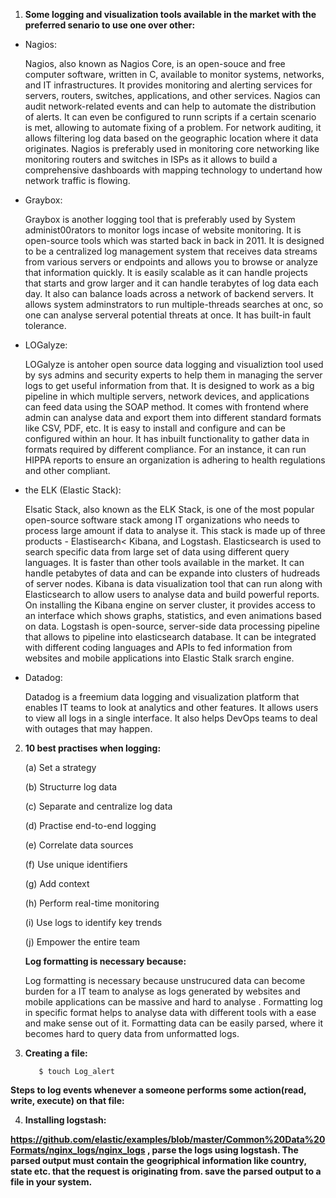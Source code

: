 1. **Some logging and visualization tools available in the market with the preferred senario to use one over other:**
 
 - Nagios:
 
    Nagios, also known as Nagios Core, is an open-souce and free computer software, written in C, available to monitor systems, networks, and IT infrastructures. It provides    monitoring and alerting services for servers, routers, switches, applications, and other services. Nagios can audit network-related events and can help to automate the distribution of alerts. It can even be configured to runn scripts if a certain scenario is met, allowing to automate fixing of a problem. For network auditing, it allows filtering log data based on the geographic location where it data originates. Nagios is preferably used in monitoring core networking like monitoring routers and switches in ISPs as it allows to build a comprehensive dashboards with mapping technology to undertand how network traffic is flowing.
    
 - Graybox:
    
    Graybox is another logging tool that is preferably used by System administ00rators to monitor logs incase of website monitoring. It is open-source tools which was started back in back in 2011.  It is designed to be a centralized log management system that receives data streams from various servers or endpoints and allows you to browse or analyze that information quickly. It is easily scalable as it can handle projects that starts and grow larger and it can handle terabytes of log data each day. It also can balance loads across a network of backend servers. It allows system adminstrators to run multiple-threads searches at onc, so one can analyse serveral potential threats at once. It has built-in fault tolerance.
    
 - LOGalyze:
    
    LOGalyze is antoher open source data logging and visualiztion tool used by sys admins and security experts to help them in managing the server logs to get useful information from that. It is designed to work as a big pipeline in which multiple servers, network devices, and applications can feed data using the SOAP method. It comes with frontend where admin can analyse data and export them into different standard formats like CSV, PDF, etc. It is easy to install and configure and can be configured within an hour. It has inbuilt functionality to gather data in formats required by different compliance. For an instance, it can run HIPPA reports to ensure an organization is adhering to health regulations and other compliant.
    
 - the ELK (Elastic Stack):
 
    Elsatic Stack, also known as the ELK Stack, is one of the most popular open-source software stack among IT organizations who needs to process large amount if data to analyse it. This stack is made up of three products - Elastisearch< Kibana, and Logstash. Elasticsearch is used to search specific data from large set of data using different query languages. It is faster than other tools available in the market. It can handle petabytes of data and can be expande into clusters of hudreads of server nodes. Kibana is data visualization tool that can run along with Elasticsearch to allow users to analyse data and build powerful reports. On installing the Kibana engine on server cluster, it provides access to an interface which shows graphs, statistics, and even animations based on data. Logstash is open-source, server-side data processing pipeline that allows to pipeline into elasticsearch database. It can be integrated with different coding languages and APIs to fed information from websites and mobile applications into Elastic Stalk srarch engine.
    
 - Datadog:
    
    Datadog is a freemium data logging and visualization platform that enables IT teams to look at analytics and other features. It allows users to view all logs in a single interface. It also helps DevOps teams to deal with outages that may happen.  
    
2. **10 best practises when logging:**

   (a) Set a strategy
   
   (b) Structurre log data
   
   (c) Separate and centralize log data
   
   (d) Practise end-to-end logging
   
   (e) Correlate data sources
   
   (f) Use unique identifiers
   
   (g) Add context
   
   (h) Perform real-time monitoring
   
   (i) Use logs to identify key trends
   
   (j) Empower the entire team

   **Log formatting is necessary because:**
   
   Log formatting is necessary because unstrucured data can become burden for a IT team to analyse as logs generated by websites and mobile applications can be massive and hard to analyse . Formatting log in specific format helps to analyse data with different tools with a ease and make sense out of it. Formatting data can be easily parsed, where it becomes hard to query data from unformatted logs.
      
3. **Creating a file:**

          $ touch Log_alert
 

**Steps to log events whenever a someone performs some action(read, write, execute) on that file:**

4. **Installing logstash:**


**https://github.com/elastic/examples/blob/master/Common%20Data%20Formats/nginx_logs/nginx_logs , parse the logs using logstash.
The parsed output must contain the geogriphical information like country, state etc. that the request is originating from. save 
the parsed output to a file in your system.**
